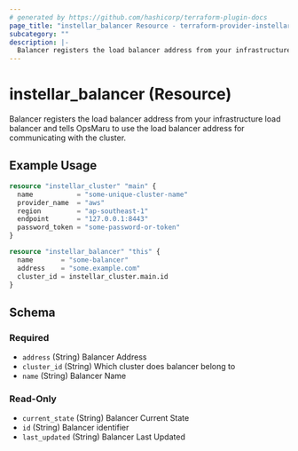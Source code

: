 ```yaml
---
# generated by https://github.com/hashicorp/terraform-plugin-docs
page_title: "instellar_balancer Resource - terraform-provider-instellar"
subcategory: ""
description: |-
  Balancer registers the load balancer address from your infrastructure load balancer and tells OpsMaru to use the load balancer address for communicating with the cluster.
---
```


# instellar_balancer (Resource)

Balancer registers the load balancer address from your infrastructure load balancer and tells OpsMaru to use the load balancer address for communicating with the cluster.

## Example Usage

```terraform
resource "instellar_cluster" "main" {
  name           = "some-unique-cluster-name"
  provider_name  = "aws"
  region         = "ap-southeast-1"
  endpoint       = "127.0.0.1:8443"
  password_token = "some-password-or-token"
}

resource "instellar_balancer" "this" {
  name       = "some-balancer"
  address    = "some.example.com"
  cluster_id = instellar_cluster.main.id
}
```

<!-- schema generated by tfplugindocs -->
## Schema

### Required

- `address` (String) Balancer Address
- `cluster_id` (String) Which cluster does balancer belong to
- `name` (String) Balancer Name

### Read-Only

- `current_state` (String) Balancer Current State
- `id` (String) Balancer identifier
- `last_updated` (String) Balancer Last Updated
